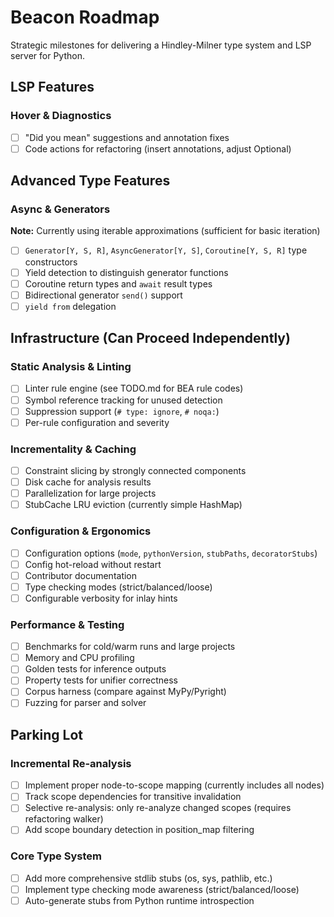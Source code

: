 # Beacon Roadmap

Strategic milestones for delivering a Hindley-Milner type system and LSP server for Python.

## LSP Features

### Hover & Diagnostics

- [ ] "Did you mean" suggestions and annotation fixes
- [ ] Code actions for refactoring (insert annotations, adjust Optional)

## Advanced Type Features

### Async & Generators

**Note:** Currently using iterable approximations (sufficient for basic iteration)

- [ ] `Generator[Y, S, R]`, `AsyncGenerator[Y, S]`, `Coroutine[Y, S, R]` type constructors
- [ ] Yield detection to distinguish generator functions
- [ ] Coroutine return types and `await` result types
- [ ] Bidirectional generator `send()` support
- [ ] `yield from` delegation

## Infrastructure (Can Proceed Independently)

### Static Analysis & Linting

- [ ] Linter rule engine (see TODO.md for BEA rule codes)
- [ ] Symbol reference tracking for unused detection
- [ ] Suppression support (`# type: ignore`, `# noqa:`)
- [ ] Per-rule configuration and severity

### Incrementality & Caching

- [ ] Constraint slicing by strongly connected components
- [ ] Disk cache for analysis results
- [ ] Parallelization for large projects
- [ ] StubCache LRU eviction (currently simple HashMap)

### Configuration & Ergonomics

- [ ] Configuration options (`mode`, `pythonVersion`, `stubPaths`, `decoratorStubs`)
- [ ] Config hot-reload without restart
- [ ] Contributor documentation
- [ ] Type checking modes (strict/balanced/loose)
- [ ] Configurable verbosity for inlay hints

### Performance & Testing

- [ ] Benchmarks for cold/warm runs and large projects
- [ ] Memory and CPU profiling
- [ ] Golden tests for inference outputs
- [ ] Property tests for unifier correctness
- [ ] Corpus harness (compare against MyPy/Pyright)
- [ ] Fuzzing for parser and solver

## Parking Lot

### Incremental Re-analysis

- [ ] Implement proper node-to-scope mapping (currently includes all nodes)
- [ ] Track scope dependencies for transitive invalidation
- [ ] Selective re-analysis: only re-analyze changed scopes (requires refactoring walker)
- [ ] Add scope boundary detection in position_map filtering

### Core Type System

- [ ] Add more comprehensive stdlib stubs (os, sys, pathlib, etc.)
- [ ] Implement type checking mode awareness (strict/balanced/loose)
- [ ] Auto-generate stubs from Python runtime introspection
